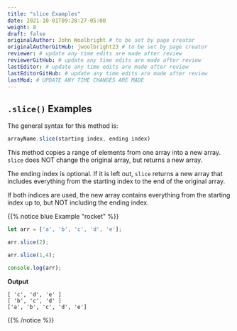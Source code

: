 ```yaml
---
title: "slice Examples"
date: 2021-10-01T09:28:27-05:00
weight: 8
draft: false
originalAuthor: John Woolbright # to be set by page creator
originalAuthorGitHub: jwoolbright23 # to be set by page creator
reviewer: # update any time edits are made after review
reviewerGitHub: # update any time edits are made after review
lastEditor: # update any time edits are made after review
lastEditorGitHub: # update any time edits are made after review
lastMod: # UPDATE ANY TIME CHANGES ARE MADE
---
```


## `.slice()` Examples

The general syntax for this method is:

```javascript
arrayName.slice(starting index, ending index)
```

This method copies a range of elements from one array into a new array. `slice`
does NOT change the original array, but returns a new array.

The ending index is optional.  If it is left out, `slice` returns a new array
that includes everything from the starting index to the end of the original
array.

If both indices are used, the new array contains everything from the starting
index up to, but NOT including the ending index.

{{% notice blue Example "rocket" %}}
```javascript
let arr = ['a', 'b', 'c', 'd', 'e'];

arr.slice(2);

arr.slice(1,4);

console.log(arr);
```

**Output**

```console
[ 'c', 'd', 'e' ]
[ 'b', 'c', 'd' ]
['a', 'b', 'c', 'd', 'e']
```
{{% /notice %}}
